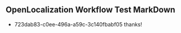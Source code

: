 ## OpenLocalization Workflow Test MarkDown
* 723dab83-c0ee-496a-a59c-3c140fbabf05 thanks!

<!--HONumber=Aug16_HO1-->



